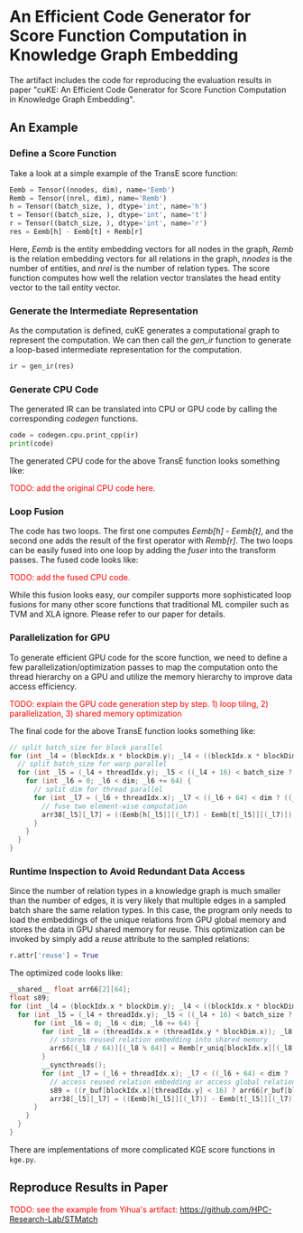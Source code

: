 # An Efficient Code Generator for Score Function Computation in Knowledge Graph Embedding

The artifact includes the code for reproducing the evaluation results in paper "cuKE: An Efficient Code Generator for Score Function Computation in Knowledge Graph Embedding".

## An Example
### Define a Score Function
Take a look at a simple example of the TransE score function:

```python
Eemb = Tensor((nnodes, dim), name='Eemb')
Remb = Tensor((nrel, dim), name='Remb')
h = Tensor((batch_size, ), dtype='int', name='h')
t = Tensor((batch_size, ), dtype='int', name='t')
r = Tensor((batch_size, ), dtype='int', name='r')
res = Eemb[h] - Eemb[t] + Remb[r]
```

Here, *Eemb* is the entity embedding vectors for all nodes in the graph, *Remb* is the relation embedding vectors for all relations in the graph, 
*nnodes* is the number of entities, and *nrel* is the number of relation types. The score function computes how well the relation vector translates the head entity vector to the tail entity vector.
### Generate the Intermediate Representation
As the computation is defined, cuKE generates a computational graph to represent the computation. 
We can then call the *gen_ir* function to generate a loop-based intermediate representation for the computation. 
```python
ir = gen_ir(res)
```
### Generate CPU Code
The generated IR can be translated into CPU or GPU code by calling the corresponding *codegen* functions.

```python
code = codegen.cpu.print_cpp(ir)
print(code)
```

The generated CPU code for the above TransE function looks something like:


<span style="color:red">TODO: add the original CPU code here. </span>

### Loop Fusion
The code has two loops. The first one computes *Eemb[h] - Eemb[t]*, and the second one adds the result of the first operator with *Remb[r]*.
The two loops can be easily fused into one loop by adding the *fuser* into the transform passes. The fused code looks like:

<span style="color:red">TODO: add the fused CPU code. </span>

While this fusion looks easy, our compiler supports more sophisticated loop fusions for many other score functions that traditional ML compiler such as TVM and XLA ignore. 
Please refer to our paper for details. 

### Parallelization for GPU

To generate efficient GPU code for the score function, we need to define a few parallelization/optimization passes to map the computation onto the thread hierarchy on a GPU and utilize the memory hierarchy to improve data access efficiency. 


<span style="color:red">TODO: explain the GPU code generation step by step. 1) loop tiling, 2) parallelization, 3) shared memory optimization</span>

The final code for the above TransE function looks something like:
```cpp
// split batch_size for block parallel
for (int _l4 = (blockIdx.x * blockDim.y); _l4 < ((blockIdx.x * blockDim.y) + (batch_size / (batch_size/16))); _l4 += 16) {
  // split batch_size for warp parallel
  for (int _l5 = (_l4 + threadIdx.y); _l5 < ((_l4 + 16) < batch_size ? ((_l4 + 16)) : (batch_size)); _l5 += blockDim.y) {
    for (int _l6 = 0; _l6 < dim; _l6 += 64) {
      // split dim for thread parallel
      for (int _l7 = (_l6 + threadIdx.x); _l7 < ((_l6 + 64) < dim ? ((_l6 + 64)):(dim)); _l7 += blockDim.x) {
        // fuse two element-wise computation
        arr38[_l5][_l7] = ((Eemb[h[_l5]][(_l7)] - Eemb[t[_l5]][(_l7)]) + Remb[r[_l5]][(_l7)]); 
      } 
    } 
  } 
}
```

### Runtime Inspection to Avoid Redundant Data Access
Since the number of relation types in a knowledge graph is much smaller than the number of edges, it is very likely that multiple edges in a sampled batch share the same relation types. 
In this case, the program only needs to load the embeddings of the unique relations from GPU global memory and stores the data in GPU shared memory for reuse. 
This optimization can be invoked by simply add a *reuse* attribute to the sampled relations:
```python
r.attr['reuse'] = True
```

The optimized code looks like:
```cpp
__shared__ float arr66[2][64];
float s89;
for (int _l4 = (blockIdx.x * blockDim.y); _l4 < ((blockIdx.x * blockDim.y) + (batch_size / (batch_size/16))); _l4 += 16) {
  for (int _l5 = (_l4 + threadIdx.y); _l5 < ((_l4 + 16) < batch_size ? ((_l4 + 16)) : (batch_size)); _l5 += blockDim.y) {
      for (int _l6 = 0; _l6 < dim; _l6 += 64) {
        for (int _l8 = (threadIdx.x + (threadIdx.y * blockDim.x)); _l8 < (r_unique_cnt[blockIdx.x] * 64); _l8 += (blockDim.x * blockDim.y)) {
          // stores reused relation embedding into shared memory
          arr66[(_l8 / 64)][(_l8 % 64)] = Remb[r_uniq[blockIdx.x][(_l8 / 64)]][((_l8 % 64) + _l6)];
        } 
        __syncthreads();
        for (int _l7 = (_l6 + threadIdx.x); _l7 < ((_l6 + 64) < dim ? ((_l6 + 64)) : (dim)); _l7 += blockDim.x) {
          // access reused relation embedding or access global relation embedding
          s89 = ((r_buf[blockIdx.x][threadIdx.y] < 16) ? arr66[r_buf[blockIdx.x][threadIdx.y]][(_l7 - _l6)] : Remb[(r_buf[blockIdx.x][threadIdx.y] - 16)][_l7]);
          arr38[_l5][_l7] = ((Eemb[h[_l5]][(_l7)] - Eemb[t[_l5]][(_l7)]) + s89);
      } 
    } 
  } 
}
```

There are implementations of more complicated KGE score functions in ``kge.py``. 



## Reproduce Results in Paper

<span style="color:red">TODO: see the example from Yihua's artifact: https://github.com/HPC-Research-Lab/STMatch </span>

